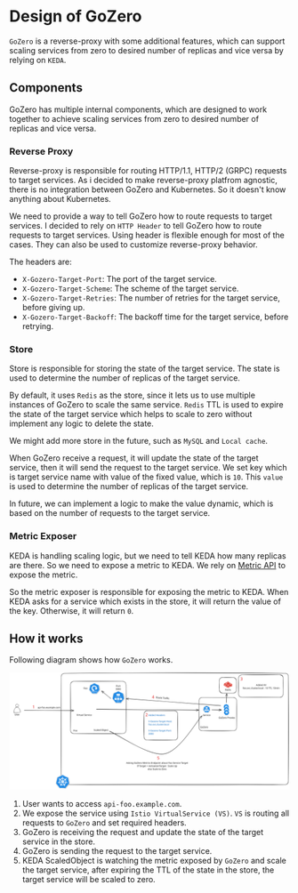 # Design of GoZero

`GoZero` is a reverse-proxy with some additional features, which can support scaling services from zero to desired number of replicas and vice versa by relying on `KEDA`.

## Components

GoZero has multiple internal components, which are designed to work together to achieve scaling services from zero to desired number of replicas and vice versa.

### Reverse Proxy

Reverse-proxy is responsible for routing HTTP/1.1, HTTP/2 (GRPC) requests to target services. As i decided to make reverse-proxy platfrom agnostic, there is no integration between GoZero and Kubernetes. So it doesn't know anything about Kubernetes.

We need to provide a way to tell GoZero how to route requests to target services. I decided to rely on `HTTP Header` to tell GoZero how to route requests to target services. Using header is flexible enough for most of the cases. They can also be used to customize reverse-proxy behavior.

The headers are:

- `X-Gozero-Target-Port`: The port of the target service.
- `X-Gozero-Target-Scheme`: The scheme of the target service.
- `X-Gozero-Target-Retries`: The number of retries for the target service, before giving up.
- `X-Gozero-Target-Backoff`: The backoff time for the target service, before retrying.

### Store

Store is responsible for storing the state of the target service. The state is used to determine the number of replicas of the target service.

By default, it uses `Redis` as the store, since it lets us to use multiple instances of GoZero to scale the same service. `Redis` TTL is used to expire the state of the target service which helps to scale to zero without implement any logic to delete the state.

We might add more store in the future, such as `MySQL` and `Local cache`.

When GoZero receive a request, it will update the state of the target service, then it will send the request to the target service. We set key which is target service name with value of the fixed value, which is `10`. This `value` is used to determine the number of replicas of the target service.

In future, we can implement a logic to make the value dynamic, which is based on the number of requests to the target service.

### Metric Exposer

KEDA is handling scaling logic, but we need to tell KEDA how many replicas are there. So we need to expose a metric to KEDA. We rely on [Metric API](https://keda.sh/docs/2.12/scalers/metrics-api/) to expose the metric.

So the metric exposer is responsible for exposing the metric to KEDA. When KEDA asks for a service which exists in the store, it will return the value of the key. Otherwise, it will return `0`.

## How it works

Following diagram shows how `GoZero` works.

![GoZero](./resources/gozero-work.svg)

1. User wants to access `api-foo.example.com`.
2. We expose the service using `Istio VirtualService (VS)`. `VS` is routing all requests to `GoZero` and set required headers.
3. GoZero is receiving the request and update the state of the target service in the store.
4. GoZero is sending the request to the target service.
5. KEDA ScaledObject is watching the metric exposed by `GoZero` and scale the target service, after expiring the TTL of the state in the store, the target service will be scaled to zero.
